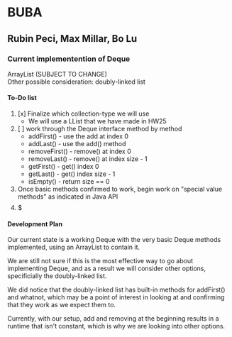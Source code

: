 # BUBA  
## Rubin Peci, Max Millar, Bo Lu  


### Current implementention of Deque  
ArrayList (SUBJECT TO CHANGE)  
Other possible consideration: doubly-linked list


#### To-Do list
1. [x] Finalize which collection-type we will use 
	- We will use a LList that we have made in HW25
2. [ ] work through the Deque interface method by method
	- addFirst() - use the add at index 0
	- addLast() - use the add() method
	- removeFirst() - remove() at index 0
	- removeLast() - remove() at index size - 1
	- getFirst() - get() index 0
	- getLast() - get() index size - 1
	- isEmpty() - return size == 0
3. Once basic methods confirmed to work, begin work on "special value methods" as indicated in Java API  
4. $$$$$

#### Development Plan  

Our current state is a working Deque with the very basic Deque methods implemented, using an ArrayList to contain it.  

We are still not sure if this is the most effective way to go about implementing Deque, and as a result we will consider other options, specificially the doubly-linked list.  

We did notice that the doubly-linked list has built-in methods for addFirst() and whatnot, which may be a point of interest in looking at and confirming that they work as we expect them to.  

Currently, with our setup, add and removing at the beginning results in a runtime that isn't constant, which is why we are looking into other options.
